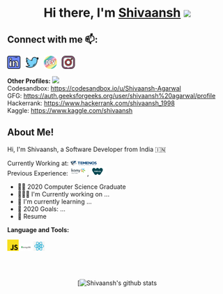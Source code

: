 
<div align="center">
<h1>Hi there, I'm <a href="#">Shivaansh</a> <img src="https://media.giphy.com/media/hvRJCLFzcasrR4ia7z/giphy.gif" width="25px"></h1>
</div>

## Connect with me 📫:
<a href="https://www.linkedin.com/in/shivaansh-agarwal/"><img height="30" src="resources/icons/linkedin.png"/></a>&nbsp;&nbsp;
<a href="https://twitter.com/Shivansh_97"><img height="30" src="resources/icons/twitter.png"/></a>&nbsp;&nbsp;
<a href="https://dev.to/shiv1998"><img height="30" src="resources/icons/devto.png"/></a>&nbsp;&nbsp;
<a href="https://www.instagram.com/shivaansh.agarwal/"><img height="30" src="resources/icons/instagram.png"/></a>&nbsp;&nbsp;<br>

**Other Profiles:** <img src="https://media.giphy.com/media/WUlplcMpOCEmTGBtBW/giphy.gif" width="20"> <br>
Codesandbox: https://codesandbox.io/u/Shivaansh-Agarwal<br>
GFG: https://auth.geeksforgeeks.org/user/shivaansh%20agarwal/profile <br>
Hackerrank: https://www.hackerrank.com/shivaansh_1998 <br>
Kaggle: https://www.kaggle.com/shivaansh <br>


## About Me!
Hi, I'm Shivaansh, a Software Developer from India	🇮🇳 


Currently Working at: <a href="https://www.temenos.com/"><img alt="Temenos" height="12px" width="60px" src=resources/logos/temenos.png /></a><br>
Previous Experience: <a href="https://www.kony.com/"><img alt="Kony" height="20px" width="40px" src=resources/logos/kony.png /></a>,<a href="http://www.webhelp.com/"><img alt="Webhelp" height="20px" width="40px" src=resources/logos/webhelp.png /></a> 
- :student: 2020 Computer Science Graduate
- 👨🏽‍💻 I'm Currently working on ...
- 🌱 I'm currently learning ...
- 🔭 2020 Goals: ...
- 📝 Resume

**Language and Tools:**

<img alt="JavaScript" width="26px" src=resources/tech/javascript.png />
<img alt="MongoDB" width="26px" src=resources/tech/mongodb.png />
<img alt="ReactJS" width="26px" src=resources/tech/reactjs.png />

<br><br>
<div align="center">

[![Shivaansh's github stats](https://github-readme-stats.vercel.app/api?username=Shivaansh-Agarwal&count_private=true&show_icons=true&title_color=1F75C8&icon_color=2AA410&text_color=043667&bg_color=ffffff)

</div>